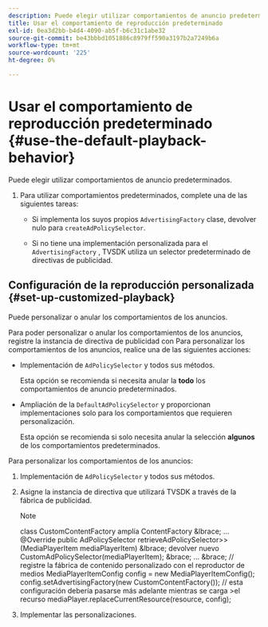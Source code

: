 ```yaml
---
description: Puede elegir utilizar comportamientos de anuncio predeterminados.
title: Usar el comportamiento de reproducción predeterminado
exl-id: 0ea3d2bb-b4d4-4090-ab5f-b6c31c1abe32
source-git-commit: be43bbbd1051886c8979ff590a3197b2a7249b6a
workflow-type: tm+mt
source-wordcount: '225'
ht-degree: 0%

---
```


# Usar el comportamiento de reproducción predeterminado {#use-the-default-playback-behavior}

Puede elegir utilizar comportamientos de anuncio predeterminados.

1. Para utilizar comportamientos predeterminados, complete una de las siguientes tareas:

   * Si implementa los suyos propios `AdvertisingFactory` clase, devolver nulo para `createAdPolicySelector`.

   * Si no tiene una implementación personalizada para el `AdvertisingFactory` , TVSDK utiliza un selector predeterminado de directivas de publicidad.

## Configuración de la reproducción personalizada {#set-up-customized-playback}

Puede personalizar o anular los comportamientos de los anuncios.

Para poder personalizar o anular los comportamientos de los anuncios, registre la instancia de directiva de publicidad con
Para personalizar los comportamientos de los anuncios, realice una de las siguientes acciones:

* Implementación de `AdPolicySelector` y todos sus métodos.

   Esta opción se recomienda si necesita anular la **todo** los comportamientos de anuncio predeterminados.

* Ampliación de la `DefaultAdPolicySelector` y proporcionan implementaciones solo para los comportamientos que requieren personalización.

   Esta opción se recomienda si solo necesita anular la selección **algunos** de los comportamientos predeterminados.

Para personalizar los comportamientos de los anuncios:

1. Implementación de `AdPolicySelector` y todos sus métodos.
1. Asigne la instancia de directiva que utilizará TVSDK a través de la fábrica de publicidad.

   >[!NOTE]
   >
   >class CustomContentFactory amplía ContentFactory &amp;lbrace;
   >...
   >@Override
   >public AdPolicySelector retrieveAdPolicySelector>>(MediaPlayerItem mediaPlayerItem) &amp;lbrace;
   >devolver nuevo CustomAdPolicySelector(mediaPlayerItem);
   >&amp;brace;
   >...
   >&amp;brace;
   >// registre la fábrica de contenido personalizado con el reproductor de medios
   >MediaPlayerItemConfig config = new MediaPlayerItemConfig();
   >config.setAdvertisingFactory(new CustomContentFactory());
   >// esta configuración debería pasarse más adelante mientras se carga >el recurso
   >mediaPlayer.replaceCurrentResource(resource, config);

1. Implementar las personalizaciones.
